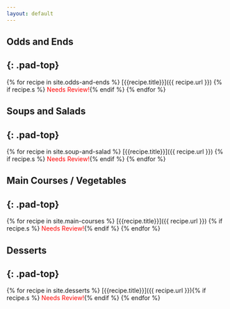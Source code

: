 ```yaml
---
layout: default
---
```


## Odds and Ends
{: .pad-top} 
---
{% for recipe in site.odds-and-ends %}
[{{recipe.title}}]({{ recipe.url }}) {% if recipe.s %}<span style="color:red;"> Needs Review!</span>{% endif %}  {% endfor %}

## Soups and Salads
{: .pad-top}
---
{% for recipe in site.soup-and-salad %}
[{{recipe.title}}]({{ recipe.url }}) {% if recipe.s %}<span style="color:red;"> Needs Review!</span>{% endif %}  {% endfor %}

## Main Courses / Vegetables
{: .pad-top}
---
{% for recipe in site.main-courses %}
[{{recipe.title}}]({{ recipe.url }}) {% if recipe.s %}<span style="color:red;"> Needs Review!</span>{% endif %}  {% endfor %}

## Desserts 
{: .pad-top}
---
{% for recipe in site.desserts %}
[{{recipe.title}}]({{ recipe.url }}){% if recipe.s %}<span style="color:red;"> Needs Review!</span>{% endif %}  {% endfor %}